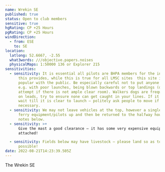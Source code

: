 ```yaml
---
name: Wrekin SE
published: true
status: Open to club members
sensitive: true
hgRating: CP +25 Hours
pgRating: CP +25 Hours
windDirection:
  - from: ESE
    to: SE
location:
  latlong: 52.6667, -2.55
  what3words: ///objective.papers.noises
  physicalMaps: 1:50000 136 or Explorer 215
sensitivities:
  - sensitivity: It is essential all pilots are BHPA members for the insurance cover
      this provides, while this is true for all LMSC sites  this site is very
      popular with the public. Be especially careful not to put anyone at risk
      e.g. with poor launches, being blown backwards or top landings (do not
      attempt if there is not ample clear room). Walkers dogs are frequently not
      on leads, try to ensure none can get caught in your lines. If it is busy
      wait till it is clear to launch – politely ask people to move if
      necessary.
  - sensitivity: We may not leave vehicles at the top, however a single 4×4 may
      ferry equipment/pilots up and then be returned to the halfway house – see
      notes below.
  - sensitivity: >+
      Give the mast a good clearance – it has some very expensive equipment
      attached!

  - sensitivity: Fields below may have livestock – please land so as to avoid where
      possible!
date: 2022-08-21T14:23:39.505Z
---
```


The Wrekin SE
